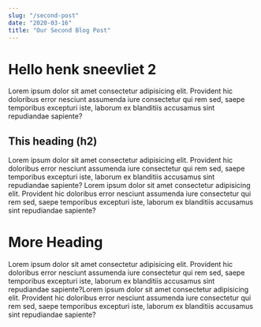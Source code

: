 ```yaml
---
slug: "/second-post"
date: "2020-03-16"
title: "Our Second Blog Post"
---
```


# Hello henk sneevliet 2

Lorem ipsum dolor sit amet consectetur adipisicing elit. Provident hic
doloribus error nesciunt assumenda iure consectetur qui rem sed, saepe
temporibus excepturi iste, laborum ex blanditiis accusamus sint
repudiandae sapiente?

## This heading (h2)

Lorem ipsum dolor sit amet consectetur adipisicing elit. Provident hic
doloribus error nesciunt assumenda iure consectetur qui rem sed, saepe
temporibus excepturi iste, laborum ex blanditiis accusamus sint
repudiandae sapiente?
Lorem ipsum dolor sit amet consectetur adipisicing elit. Provident hic
doloribus error nesciunt assumenda iure consectetur qui rem sed, saepe
temporibus excepturi iste, laborum ex blanditiis accusamus sint
repudiandae sapiente?

# More Heading

Lorem ipsum dolor sit amet consectetur adipisicing elit. Provident hic
doloribus error nesciunt assumenda iure consectetur qui rem sed, saepe
temporibus excepturi iste, laborum ex blanditiis accusamus sint
repudiandae sapiente?Lorem ipsum dolor sit amet consectetur adipisicing elit. Provident hic
doloribus error nesciunt assumenda iure consectetur qui rem sed, saepe
temporibus excepturi iste, laborum ex blanditiis accusamus sint
repudiandae sapiente?
